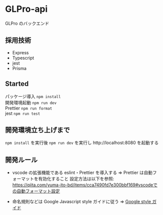 # GLPro-api

GLPro のバックエンド

## 採用技術

- Express
- Typescript
- jest
- Prisma

## Started

パッケージ導入 `npm install`<br>
開発環境起動 `npm run dev`<br>
Prettier `npm run format`<br>
jest `npm run test`<br>

## 開発環境立ち上げまで

`npm install` を実行後
`npm run dev` を実行し http://localhost:8080 を起動する

## 開発ルール

- vscode の拡張機能である eslint・Prettier を導入する
  => Prettier は自動フォーマットを有効化すること
  設定方法は以下を参照: https://qiita.com/yuma-ito-bd/items/cca7490fd7e300bbf169#vscodeでの自動フォーマット設定

- 命名規則などは Google Javascript style ガイドに従う
  => [Google style ガイド](https://w.atwiki.jp/aias-jsstyleguide2/pages/1.html)
